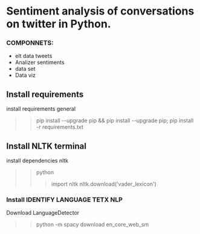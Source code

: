 # Sentiment analysis of conversations on twitter in Python.

### COMPONNETS:
- elt data tweets
- Analizer sentiments
- data set
- Data viz
## Install requirements
install requirements general
>> pip install --upgrade pip && pip install --upgrade pip; pip install -r requirements.txt
## Install NLTK terminal  
install dependencies nltk
>> python 
>>> import nltk
>>> nltk.download('vader_lexicon')

### Install  IDENTIFY LANGUAGE TETX NLP
Download LanguageDetector
>> python -m spacy download en_core_web_sm
